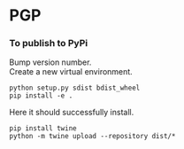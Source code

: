 # PGP

### To publish to PyPi
Bump version number.<br>
Create a new virtual environment.
```
python setup.py sdist bdist_wheel
pip install -e .
```
Here it should successfully install.<br>
```
pip install twine
python -m twine upload --repository dist/*
```